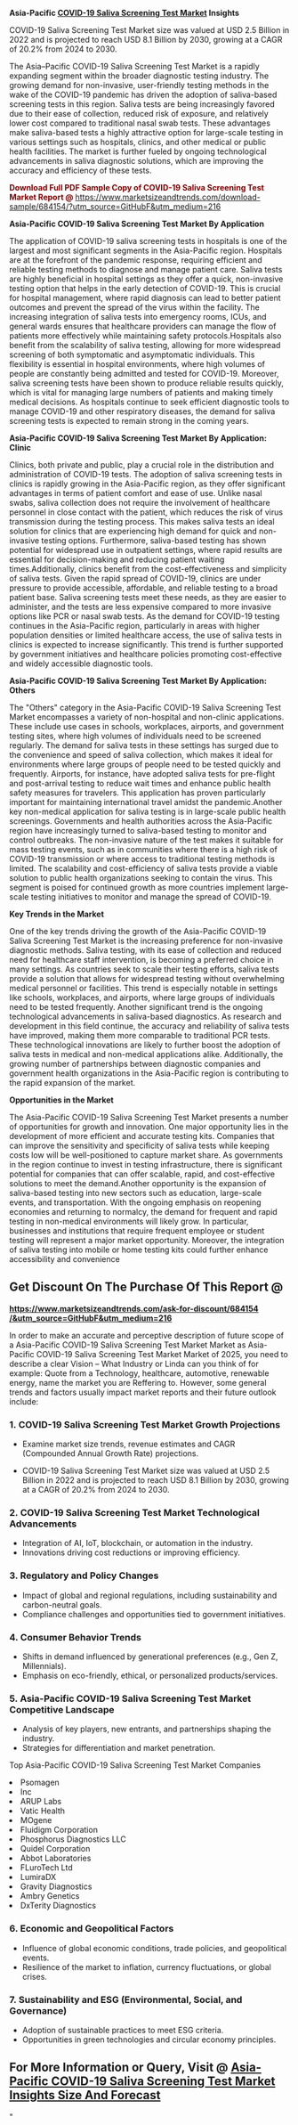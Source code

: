 <p><strong>Asia-Pacific&nbsp;<a href=""https://www.marketsizeandtrends.com/download-sample/684154/&amp;utm_source=GitHubF&amp;utm_medium=216"">COVID-19 Saliva Screening Test Market</a> Insights</strong></p><p>COVID-19 Saliva Screening Test Market size was valued at USD 2.5 Billion in 2022 and is projected to reach USD 8.1 Billion by 2030, growing at a CAGR of 20.2% from 2024 to 2030.</p><p><p>The Asia–Pacific COVID-19 Saliva Screening Test Market is a rapidly expanding segment within the broader diagnostic testing industry. The growing demand for non-invasive, user-friendly testing methods in the wake of the COVID-19 pandemic has driven the adoption of saliva-based screening tests in this region. Saliva tests are being increasingly favored due to their ease of collection, reduced risk of exposure, and relatively lower cost compared to traditional nasal swab tests. These advantages make saliva-based tests a highly attractive option for large-scale testing in various settings such as hospitals, clinics, and other medical or public health facilities. The market is further fueled by ongoing technological advancements in saliva diagnostic solutions, which are improving the accuracy and efficiency of these tests.<p><strong><span style="color: #800000;">Download Full PDF Sample Copy of COVID-19 Saliva Screening Test Market Report @</span>&nbsp;</strong><a href="https://www.marketsizeandtrends.com/download-sample/684154/?utm_source=GitHubF&amp;utm_medium=216" target="_blank">https://www.marketsizeandtrends.com/download-sample/684154/?utm_source=GitHubF&amp;utm_medium=216</a></p></p><p><strong>Asia-Pacific COVID-19 Saliva Screening Test Market By Application</strong></p><p>The application of COVID-19 saliva screening tests in hospitals is one of the largest and most significant segments in the Asia-Pacific region. Hospitals are at the forefront of the pandemic response, requiring efficient and reliable testing methods to diagnose and manage patient care. Saliva tests are highly beneficial in hospital settings as they offer a quick, non-invasive testing option that helps in the early detection of COVID-19. This is crucial for hospital management, where rapid diagnosis can lead to better patient outcomes and prevent the spread of the virus within the facility. The increasing integration of saliva tests into emergency rooms, ICUs, and general wards ensures that healthcare providers can manage the flow of patients more effectively while maintaining safety protocols.Hospitals also benefit from the scalability of saliva testing, allowing for more widespread screening of both symptomatic and asymptomatic individuals. This flexibility is essential in hospital environments, where high volumes of people are constantly being admitted and tested for COVID-19. Moreover, saliva screening tests have been shown to produce reliable results quickly, which is vital for managing large numbers of patients and making timely medical decisions. As hospitals continue to seek efficient diagnostic tools to manage COVID-19 and other respiratory diseases, the demand for saliva screening tests is expected to remain strong in the coming years.</p><p><strong>Asia-Pacific COVID-19 Saliva Screening Test Market By Application: Clinic</strong></p><p>Clinics, both private and public, play a crucial role in the distribution and administration of COVID-19 tests. The adoption of saliva screening tests in clinics is rapidly growing in the Asia-Pacific region, as they offer significant advantages in terms of patient comfort and ease of use. Unlike nasal swabs, saliva collection does not require the involvement of healthcare personnel in close contact with the patient, which reduces the risk of virus transmission during the testing process. This makes saliva tests an ideal solution for clinics that are experiencing high demand for quick and non-invasive testing options. Furthermore, saliva-based testing has shown potential for widespread use in outpatient settings, where rapid results are essential for decision-making and reducing patient waiting times.Additionally, clinics benefit from the cost-effectiveness and simplicity of saliva tests. Given the rapid spread of COVID-19, clinics are under pressure to provide accessible, affordable, and reliable testing to a broad patient base. Saliva screening tests meet these needs, as they are easier to administer, and the tests are less expensive compared to more invasive options like PCR or nasal swab tests. As the demand for COVID-19 testing continues in the Asia-Pacific region, particularly in areas with higher population densities or limited healthcare access, the use of saliva tests in clinics is expected to increase significantly. This trend is further supported by government initiatives and healthcare policies promoting cost-effective and widely accessible diagnostic tools.</p><p><strong>Asia-Pacific COVID-19 Saliva Screening Test Market By Application: Others</strong></p><p>The "Others" category in the Asia-Pacific COVID-19 Saliva Screening Test Market encompasses a variety of non-hospital and non-clinic applications. These include use cases in schools, workplaces, airports, and government testing sites, where high volumes of individuals need to be screened regularly. The demand for saliva tests in these settings has surged due to the convenience and speed of saliva collection, which makes it ideal for environments where large groups of people need to be tested quickly and frequently. Airports, for instance, have adopted saliva tests for pre-flight and post-arrival testing to reduce wait times and enhance public health safety measures for travelers. This application has proven particularly important for maintaining international travel amidst the pandemic.Another key non-medical application for saliva testing is in large-scale public health screenings. Governments and health authorities across the Asia-Pacific region have increasingly turned to saliva-based testing to monitor and control outbreaks. The non-invasive nature of the test makes it suitable for mass testing events, such as in communities where there is a high risk of COVID-19 transmission or where access to traditional testing methods is limited. The scalability and cost-efficiency of saliva tests provide a viable solution to public health organizations seeking to contain the virus. This segment is poised for continued growth as more countries implement large-scale testing initiatives to monitor and manage the spread of COVID-19.</p><p><strong>Key Trends in the Market</strong></p><p>One of the key trends driving the growth of the Asia-Pacific COVID-19 Saliva Screening Test Market is the increasing preference for non-invasive diagnostic methods. Saliva testing, with its ease of collection and reduced need for healthcare staff intervention, is becoming a preferred choice in many settings. As countries seek to scale their testing efforts, saliva tests provide a solution that allows for widespread testing without overwhelming medical personnel or facilities. This trend is especially notable in settings like schools, workplaces, and airports, where large groups of individuals need to be tested frequently. Another significant trend is the ongoing technological advancements in saliva-based diagnostics. As research and development in this field continue, the accuracy and reliability of saliva tests have improved, making them more comparable to traditional PCR tests. These technological innovations are likely to further boost the adoption of saliva tests in medical and non-medical applications alike. Additionally, the growing number of partnerships between diagnostic companies and government health organizations in the Asia-Pacific region is contributing to the rapid expansion of the market.</p><p><strong>Opportunities in the Market</strong></p><p>The Asia-Pacific COVID-19 Saliva Screening Test Market presents a number of opportunities for growth and innovation. One major opportunity lies in the development of more efficient and accurate testing kits. Companies that can improve the sensitivity and specificity of saliva tests while keeping costs low will be well-positioned to capture market share. As governments in the region continue to invest in testing infrastructure, there is significant potential for companies that can offer scalable, rapid, and cost-effective solutions to meet the demand.Another opportunity is the expansion of saliva-based testing into new sectors such as education, large-scale events, and transportation. With the ongoing emphasis on reopening economies and returning to normalcy, the demand for frequent and rapid testing in non-medical environments will likely grow. In particular, businesses and institutions that require frequent employee or student testing will represent a major market opportunity. Moreover, the integration of saliva testing into mobile or home testing kits could further enhance accessibility and convenience</p><h2><strong>Get Discount On The Purchase Of This Report @&nbsp;</strong></h2><p><strong><a href=""https://www.marketsizeandtrends.com/ask-for-discount/684154/&amp;utm_source=GitHubF&amp;utm_medium=216"" target=""_blank"">https://www.marketsizeandtrends.com/ask-for-discount/684154<br />/&amp;utm_source=GitHubF&amp;utm_medium=216</a></strong></p><p>In order to make an accurate and perceptive description of future scope of a Asia-Pacific&nbsp;COVID-19 Saliva Screening Test Market Market as Asia-Pacific&nbsp;COVID-19 Saliva Screening Test Market Market of 2025, you need to describe a clear Vision &ndash; What Industry or Linda can you think of for example: Quote from a Technology, healthcare, automotive, renewable energy, name the market you are Reffering to. However, some general trends and factors usually impact market reports and their future outlook include:</p><h3>1.&nbsp;<strong>COVID-19 Saliva Screening Test Market Growth Projections</strong></h3><ul><li>Examine market size trends, revenue estimates and CAGR (Compounded Annual Growth Rate) projections.</li><li><p>COVID-19 Saliva Screening Test Market size was valued at USD 2.5 Billion in 2022 and is projected to reach USD 8.1 Billion by 2030, growing at a CAGR of 20.2% from 2024 to 2030.</p></li></ul><h3>2.&nbsp;<strong>COVID-19 Saliva Screening Test Market Technological Advancements</strong></h3><ul><li>Integration of AI, IoT, blockchain, or automation in the industry.</li><li>Innovations driving cost reductions or improving efficiency.</li></ul><h3>3.&nbsp;<strong>Regulatory and Policy Changes</strong></h3><ul><li>Impact of global and regional regulations, including sustainability and carbon-neutral goals.</li><li>Compliance challenges and opportunities tied to government initiatives.</li></ul><h3>4.&nbsp;<strong>Consumer Behavior Trends</strong></h3><ul><li>Shifts in demand influenced by generational preferences (e.g., Gen Z, Millennials).</li><li>Emphasis on eco-friendly, ethical, or personalized products/services.</li></ul><h3>5.&nbsp;<strong>Asia-Pacific COVID-19 Saliva Screening Test Market Competitive Landscape</strong></h3><ul><li>Analysis of key players, new entrants, and partnerships shaping the industry.</li><li>Strategies for differentiation and market penetration.</li></ul><p data-pm-slice=""1 1 []"">Top Asia-Pacific COVID-19 Saliva Screening Test Market Companies</p><div data-test-id=""""><p><li>Psomagen</li><li> Inc</li><li> ARUP Labs</li><li> Vatic Health</li><li> MOgene</li><li> Fluidigm Corporation</li><li> Phosphorus Diagnostics LLC</li><li> Quidel Corporation</li><li> Abbot Laboratories</li><li> FLuroTech Ltd</li><li> LumiraDX</li><li> Gravity Diagnostics</li><li> Ambry Genetics</li><li> DxTerity Diagnostics</li></p></div><h3>6.&nbsp;<strong>Economic and Geopolitical Factors</strong></h3><ul><li>Influence of global economic conditions, trade policies, and geopolitical events.</li><li>Resilience of the market to inflation, currency fluctuations, or global crises.</li></ul><h3>7.&nbsp;<strong>Sustainability and ESG (Environmental, Social, and Governance)</strong></h3><ul><li>Adoption of sustainable practices to meet ESG criteria.</li><li>Opportunities in green technologies and circular economy principles.</li></ul><h2><strong>For More Information or Query, Visit @&nbsp;</strong><a href=""https://www.verifiedmarketreports.com/product/covid-19-saliva-screening-test-market/"" target=""_blank"">Asia-Pacific COVID-19 Saliva Screening Test Market Insights Size And Forecast</a></h2>"
